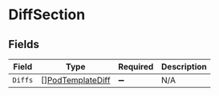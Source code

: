 # DiffSection


## Fields

| Field                                                       | Type                                                        | Required                                                    | Description                                                 |
| ----------------------------------------------------------- | ----------------------------------------------------------- | ----------------------------------------------------------- | ----------------------------------------------------------- |
| `Diffs`                                                     | [][PodTemplateDiff](../../models/shared/podtemplatediff.md) | :heavy_minus_sign:                                          | N/A                                                         |